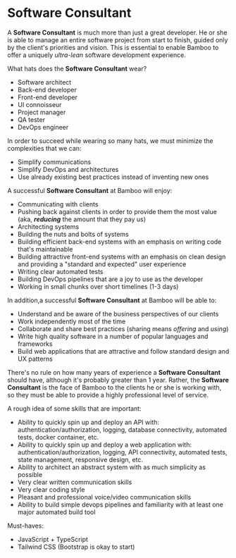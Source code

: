 # Software Consultant

A **Software Consultant** is much more than just a great developer. He or she is able to manage an entire software project from start to finish, guided only by the client's priorities and vision. This is essential to enable Bamboo to offer a uniquely _ultra-lean_ software development experience.

What hats does the **Software Consultant** wear?
- Software architect
- Back-end developer
- Front-end developer
- UI connoisseur
- Project manager
- QA tester
- DevOps engineer

In order to succeed while wearing so many hats, we must minimize the complexities that we can:
- Simplify communications
- Simplify DevOps and architectures
- Use already existing best practices instead of inventing new ones

A successful **Software Consultant** at Bamboo will enjoy:
- Communicating with clients
- Pushing back against clients in order to provide them the most value (aka, **_reducing_** the amount that they pay us)
- Architecting systems
- Building the nuts and bolts of systems
- Building efficient back-end systems with an emphasis on writing code that's maintainable
- Building attractive front-end systems with an emphasis on clean design and providing a "standard and expected" user experience
- Writing clear automated tests
- Building DevOps pipelines that are a joy to use as the developer
- Working in small chunks over short timelines (1-3 days)

In addition,a successful **Software Consultant** at Bamboo will be able to:
- Understand and be aware of the business perspectives of our clients
- Work independently most of the time
- Collaborate and share best practices (sharing means _offering_ and _using_)
- Write high quality software in a number of popular languages and frameworks
- Build web applications that are attractive and follow standard design and UX patterns

There's no rule on how many years of experience a **Software Consultant** should have, although it's probably greater than 1 year. Rather, the **Software Consultant** is the face of Bamboo to the clients he or she is working with, so they must be able to provide a highly professional level of service.

A rough idea of some skills that are important:
- Ability to quickly spin up and deploy an API with: authentication/authorization, logging, database connectivity, automated tests, docker container, etc.
- Ability to quickly spin up and deploy a web application with: authentication/authorization, logging, API connectivity, automated tests, state management, responsive design, etc.
- Ability to architect an abstract system with as much simplicity as possible
- Very clear written communication skills
- Very clear coding style
- Pleasant and professional voice/video communication skills
- Ability to build simple devops pipelines and familiarity with at least one major automated build tool

Must-haves:
- JavaScript + TypeScript
- Tailwind CSS (Bootstrap is okay to start)

